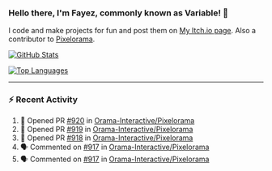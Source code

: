 ### Hello there, I'm Fayez, commonly known as Variable! 👋
I code and make projects for fun and post them on [My Itch.io page](https://variable-industries.itch.io/). Also a contributor to [Pixelorama](https://github.com/Orama-Interactive/Pixelorama).

[![GitHub Stats](https://github-readme-stats.vercel.app/api/?username=Variable-ind&show_icons=true&theme=merko)](https://github.com/anuraghazra/github-readme-stats)

[![Top Languages](https://github-readme-stats.vercel.app/api/top-langs/?username=Variable-ind&layout=compact&theme=merko)](https://github.com/anuraghazra/github-readme-stats)

---

### :zap: Recent Activity

<!--START_SECTION:activity-->
1. 💪 Opened PR [#920](https://github.com/Orama-Interactive/Pixelorama/pull/920) in [Orama-Interactive/Pixelorama](https://github.com/Orama-Interactive/Pixelorama)
2. 💪 Opened PR [#919](https://github.com/Orama-Interactive/Pixelorama/pull/919) in [Orama-Interactive/Pixelorama](https://github.com/Orama-Interactive/Pixelorama)
3. 💪 Opened PR [#918](https://github.com/Orama-Interactive/Pixelorama/pull/918) in [Orama-Interactive/Pixelorama](https://github.com/Orama-Interactive/Pixelorama)
4. 🗣 Commented on [#917](https://github.com/Orama-Interactive/Pixelorama/issues/917#issuecomment-1752138999) in [Orama-Interactive/Pixelorama](https://github.com/Orama-Interactive/Pixelorama)
5. 🗣 Commented on [#917](https://github.com/Orama-Interactive/Pixelorama/issues/917#issuecomment-1752130674) in [Orama-Interactive/Pixelorama](https://github.com/Orama-Interactive/Pixelorama)
<!--END_SECTION:activity-->

<!--
**Variable-ind/Variable-ind** is a ✨ _special_ ✨ repository because its `README.md` (this file) appears on your GitHub profile.

Here are some ideas to get you started:
- 🌱 I’m currently studying at ...
- 🔭 I’m currently working on ...
- 👯 I’m looking to collaborate on ...
- 🤔 I’m looking for help with ...
- 💬 Ask me about ...
- 📫 How to reach me: ...
- ⚡ Fun fact: ...
-->
